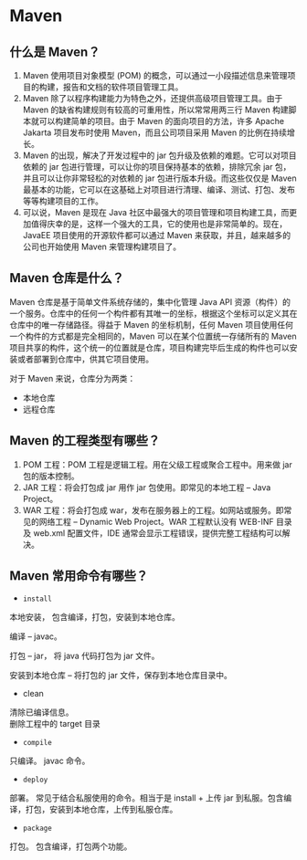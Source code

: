  Maven
=====

## 什么是 Maven？

1.  Maven 使用项目对象模型 (POM) 的概念，可以通过一小段描述信息来管理项目的构建，报告和文档的软件项目管理工具。
2.  Maven 除了以程序构建能力为特色之外，还提供高级项目管理工具。由于 Maven 的缺省构建规则有较高的可重用性，所以常常用两三行 Maven 构建脚本就可以构建简单的项目。由于 Maven 的面向项目的方法，许多 Apache Jakarta 项目发布时使用 Maven，而且公司项目采用 Maven 的比例在持续增长。
3.  Maven 的出现，解决了开发过程中的 jar 包升级及依赖的难题。它可以对项目依赖的 jar 包进行管理，可以让你的项目保持基本的依赖，排除冗余 jar 包，并且可以让你非常轻松的对依赖的 jar 包进行版本升级。而这些仅仅是 Maven 最基本的功能，它可以在这基础上对项目进行清理、编译、测试、打包、发布等等构建项目的工作。
4.  可以说，Maven 是现在 Java 社区中最强大的项目管理和项目构建工具，而更加值得庆幸的是，这样一个强大的工具，它的使用也是非常简单的。现在，JavaEE 项目使用的开源软件都可以通过 Maven 来获取，并且，越来越多的公司也开始使用 Maven 来管理构建项目了。

## Maven 仓库是什么？

Maven 仓库是基于简单文件系统存储的，集中化管理 Java API 资源（构件）的一个服务。仓库中的任何一个构件都有其唯一的坐标，根据这个坐标可以定义其在仓库中的唯一存储路径。得益于 Maven 的坐标机制，任何 Maven 项目使用任何一个构件的方式都是完全相同的，Maven 可以在某个位置统一存储所有的 Maven 项目共享的构件，这个统一的位置就是仓库，项目构建完毕后生成的构件也可以安装或者部署到仓库中，供其它项目使用。

对于 Maven 来说，仓库分为两类：

*   本地仓库
*   远程仓库

## Maven 的工程类型有哪些？

1.  POM 工程：POM 工程是逻辑工程。用在父级工程或聚合工程中。用来做 jar 包的版本控制。
2.  JAR 工程：将会打包成 jar 用作 jar 包使用。即常见的本地工程 – Java Project。
3.  WAR 工程：将会打包成 war，发布在服务器上的工程。如网站或服务。即常见的网络工程 – Dynamic Web Project。WAR 工程默认没有 WEB-INF 目录及 web.xml 配置文件，IDE 通常会显示工程错误，提供完整工程结构可以解决。

## Maven 常用命令有哪些？

*   `install`

本地安装， 包含编译，打包，安装到本地仓库。

编译 – javac。

打包 – jar， 将 java 代码打包为 jar 文件。

安装到本地仓库 – 将打包的 jar 文件，保存到本地仓库目录中。

*   clean

清除已编译信息。  
删除工程中的 target 目录

*   `compile`

只编译。 javac 命令。

*   `deploy`

部署。 常见于结合私服使用的命令。相当于是 install + 上传 jar 到私服。包含编译，打包，安装到本地仓库，上传到私服仓库。

*   `package`

打包。 包含编译，打包两个功能。